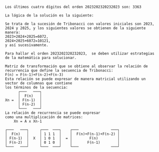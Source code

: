     Los últimos cuatro dígitos del orden 2023202320232023 son: 3363

    La lógica de la solución es la siguiente:
    
    Se trata de la sucesión de Tribonacci con valores iniciales son 2023, 2024 y 2025, y los siguientes valores se obtienen de la siguiente manera: 
    2023+2024+2025=6072, 
    2024+2025+6072=10121, 
    y así sucesivamente. 

    Para hallar el orden 2023202320232023,  se deben utilizar estrategias de la matemática para solucionar.
    
    Matriz de transformación que se obtiene al observar la relación de recurrencia que define la secuencia de Tribonacci:
    F(n) = F(n-1)+F(n-2)+F(n-3)
    Esta relación se puede expresar de manera matricial utilizando un vector de columnas que contiene 
    los términos de la secuencia:
          ┌───   ───┐ 
          │  F(n)   │ 
    Xn =  │ F(n-1)  │ 
          │ F(n-2)  │ 
          └───   ───┘ 
    La relación de recurrencia se puede expresar
    como una multiplicación de matrices:
        Xn = A x Xn-1
    
    ┌───   ───┐     ┌───  ───┐    ┌───               ───┐
    │  F(n)   │     │ 1 1 1  │    │  F(n)+F(n-1)+F(n-2) │
    │ F(n-1)  │  X  │ 1 0 1  │  = │        F(n)         │
    │ F(n-2)  │     │ 0 1 0  │    │       F(n-1)        │
    └───   ───┘     └───  ───┘    └───               ───┘
